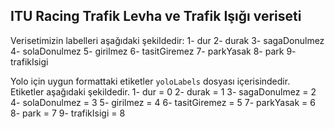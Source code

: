 ## ITU Racing Trafik Levha ve Trafik Işığı veriseti

Verisetimizin labelleri aşağıdaki şekildedir:
1- dur
2- durak
3- sagaDonulmez
4- solaDonulmez
5- girilmez
6- tasitGiremez
7- parkYasak
8- park
9- trafikIsigi

Yolo için uygun formattaki etiketler `yoloLabels` dosyası içerisindedir. Etiketler aşağıdaki şekildedir.
1- dur = 0
2- durak = 1
3- sagaDonulmez = 2
4- solaDonulmez = 3
5- girilmez = 4
6- tasitGiremez = 5
7- parkYasak = 6
8- park = 7
9- trafikIsigi = 8
